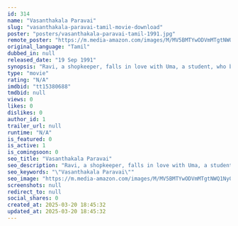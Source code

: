 ```yaml
---
id: 314
name: "Vasanthakala Paravai"
slug: "vasanthakala-paravai-tamil-movie-download"
poster: "posters/vasanthakala-paravai-tamil-1991.jpg"
remote_poster: "https://m.media-amazon.com/images/M/MV5BMTYwODVmMTgtNWQ1Ny00MGE1LWJmNmYtOThlZmQzMjJkYjI2XkEyXkFqcGdeQXVyOTY3MzQ5MjQ@._V1_SX300.jpg"
original_language: "Tamil"
dubbed_in: null
released_date: "19 Sep 1991"
synopsis: "Ravi, a shopkeeper, falls in love with Uma, a student, who belongs to a rich family. But their relationship is tested when Uma's brother decides to intervene and break their bond."
type: "movie"
rating: "N/A"
imdbid: "tt15380688"
tmdbid: null
views: 0
likes: 0
dislikes: 0
author_id: 1
trailer_url: null
runtime: "N/A"
is_featured: 0
is_active: 1
is_comingsoon: 0
seo_title: "Vasanthakala Paravai"
seo_description: "Ravi, a shopkeeper, falls in love with Uma, a student, who belongs to a rich family. But their relationship is tested when Uma's brother decides to intervene and break their bond."
seo_keywords: "\"Vasanthakala Paravai\""
seo_image: "https://m.media-amazon.com/images/M/MV5BMTYwODVmMTgtNWQ1Ny00MGE1LWJmNmYtOThlZmQzMjJkYjI2XkEyXkFqcGdeQXVyOTY3MzQ5MjQ@._V1_SX300.jpg"
screenshots: null
redirect_to: null
social_shares: 0
created_at: 2025-03-20 18:45:32
updated_at: 2025-03-20 18:45:32
---
```


